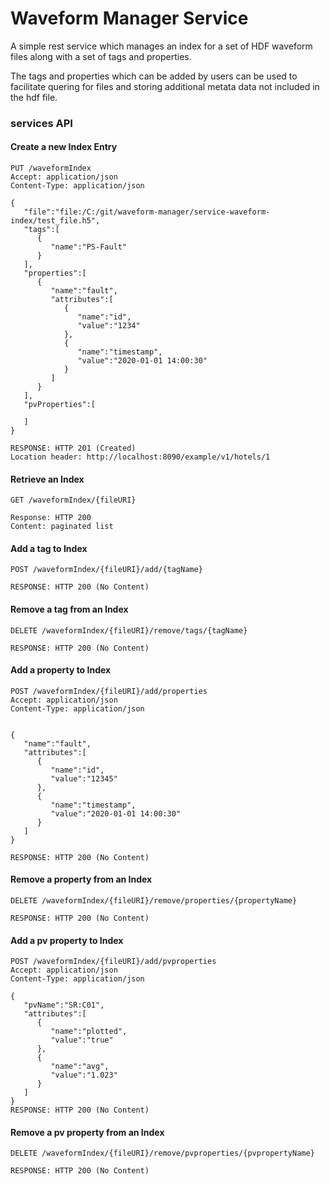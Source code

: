 # Waveform Manager Service

A simple rest service which manages an index for a set of HDF 
waveform files along with a set of tags and properties.

The tags and properties which can be added by users can be used to 
facilitate quering for files and storing additional metata data not 
included in the hdf file.

### services API

#### Create a new Index Entry

```
PUT /waveformIndex
Accept: application/json
Content-Type: application/json

{
   "file":"file:/C:/git/waveform-manager/service-waveform-index/test_file.h5",
   "tags":[
      {
         "name":"PS-Fault"
      }
   ],
   "properties":[
      {
         "name":"fault",
         "attributes":[
            {
               "name":"id",
               "value":"1234"
            },
            {
               "name":"timestamp",
               "value":"2020-01-01 14:00:30"
            }
         ]
      }
   ],
   "pvProperties":[

   ]
}

RESPONSE: HTTP 201 (Created)
Location header: http://localhost:8090/example/v1/hotels/1
```

#### Retrieve an Index

```
GET /waveformIndex/{fileURI}

Response: HTTP 200
Content: paginated list 
```

#### Add a tag to Index

```
POST /waveformIndex/{fileURI}/add/{tagName}

RESPONSE: HTTP 200 (No Content)
```
#### Remove a tag from an Index

```
DELETE /waveformIndex/{fileURI}/remove/tags/{tagName}

RESPONSE: HTTP 200 (No Content)
```

#### Add a property to Index

```
POST /waveformIndex/{fileURI}/add/properties
Accept: application/json
Content-Type: application/json


{
   "name":"fault",
   "attributes":[
      {
         "name":"id",
         "value":"12345"
      },
      {
         "name":"timestamp",
         "value":"2020-01-01 14:00:30"
      }
   ]
}

RESPONSE: HTTP 200 (No Content)
```

#### Remove a property from an Index

```
DELETE /waveformIndex/{fileURI}/remove/properties/{propertyName}

RESPONSE: HTTP 200 (No Content)
```

#### Add a pv property to Index

```
POST /waveformIndex/{fileURI}/add/pvproperties
Accept: application/json
Content-Type: application/json

{
   "pvName":"SR:C01",
   "attributes":[
      {
         "name":"plotted",
         "value":"true"
      },
      {
         "name":"avg",
         "value":"1.023"
      }
   ]
}
RESPONSE: HTTP 200 (No Content)
```


#### Remove a pv property from an Index

```
DELETE /waveformIndex/{fileURI}/remove/pvproperties/{pvpropertyName}

RESPONSE: HTTP 200 (No Content)
```